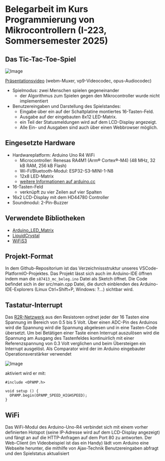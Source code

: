# Belegarbeit im Kurs Programmierung von Mikrocontrollern (I-223, Sommersemester 2025)
## Das Tic-Tac-Toe-Spiel
![Image](https://github.com/user-attachments/assets/423a0515-ce39-466c-907d-76c6e42309c8)

[Präsentationsvideo](https://www.informatik.htw-dresden.de/~s87413/mc/tic-tac-toe.webm) (webm-Muxer, vp9-Videocodec, opus-Audiocodec)

- Spielmodus: zwei Menschen spielen gegeneinander
  - der Algorithmus zum Spielen gegen den Mikrocontroller wurde nicht implementiert
- Benutzereingaben und Darstellung des Spielstandes:
  - Eingabe über ein auf der Schaltplatine montiertes 16-Tasten-Feld.
  - Ausgabe auf der eingebauten 8x12 LED-Matrix.
  - ein Teil der Statusmeldungen wird auf dem LCD-Display angezeigt.
  - Alle Ein- und Ausgaben sind auch über einen Webbrowser möglich.

## Eingesetzte Hardware
- Hardwareplatform: Arduino Uno R4 WiFi
  - Microcontroller: Renesas RA4M1 (Arm® Cortex®-M4) (48 MHz, 32 kB RAM, 256 kB Flash)
  - Wi-Fi/Bluetooth-Modul: ESP32-S3-MINI-1-N8
  - 12x8 LED-Matrix
  - [weitere Informationen auf arduino.cc](https://docs.arduino.cc/hardware/uno-r4-wifi/)
- 16-Tasten-Feld
  - verknüpft zu vier Zeilen auf vier Spalten
- 16x2 LCD-Display mit dem HD44780 Controller
- Soundmodul: 2-Pin-Buzzer

## Verwendete Bibliotheken
- [Arduino_LED_Matrix](https://docs.arduino.cc/tutorials/uno-r4-wifi/led-matrix/)
- [LiquidCrystal](https://docs.arduino.cc/libraries/liquidcrystal/)
- [WiFiS3](https://docs.arduino.cc/tutorials/uno-r4-wifi/r4-wifi-getting-started/)

## Projekt-Format
In dem Github-Repositorium ist das Verzeichnissstruktur unseres VSCode-PlatformIO-Projektes. Das Projekt lässt sich auch im Arduino-IDE öffnen indem man die `s87413_mc_beleg.ino` Datei als Sketch öffnet. Die Code befindet sich in der src/main.cpp Datei, die durch einblenden des Arduino-IDE-Explorers (Linux Ctrl+Shift+P, Windows: ?...) sichtbar wird.

## Tastatur-Interrupt
Das [R2R-Netzwerk](https://de.wikipedia.org/wiki/R2R-Netzwerk) aus den Resistoren ordnet jeder der 16 Tasten eine Spannung im Bereich von 0.5 bis 5 Volt. Über einen ADC-Pin des Arduinos wird die Spannung wird die Spannung abgelesen und in eine Tasten-Code übersetzt. Um bei Betätigen einer Taste einen Interrupt auszulösen wird die Spannung am Ausgang des Tastenfeldes kontinuirlich mit einer Referenzspannung von 0.3 Volt verglichen und beim Übersteigen ein Interrupt ausgelöst.
Als Comparator wird der im Arduino eingebauter Operationsverstärker verwendet

![Image](https://github.com/user-attachments/assets/6425c811-b0a6-446b-832c-18845320f380)

aktiviert wird er mit:
```
#include <OPAMP.h>

void setup () {
  OPAMP.begin(OPAMP_SPEED_HIGHSPEED);
}
```

## WiFi
Das WiFi-Modul des Arduino-Uno-R4 verbindet sich mit einem vorher definierten Hotspot (seine IP-Adresse wird auf dem LCD-Display angezeigt) und fängt an auf die HTTP-Anfragen auf dem Port 80 zu antworten.
Der Web-Client (im Videobeispiel ist das ein Handy) lädt vom Arduino eine Webseite herunter, die mithilfe von Ajax-Technik Benutzereingaben abfragt und den Spielstatus aktualisiert




